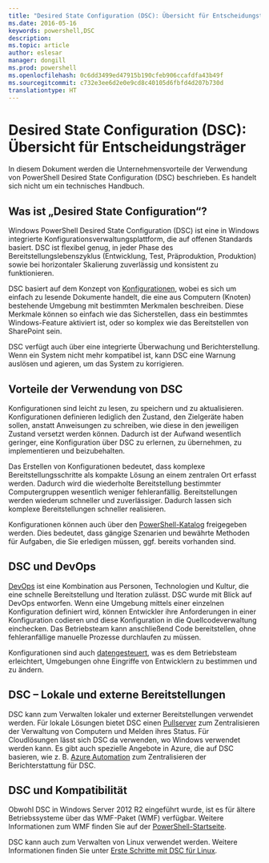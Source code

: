 ```yaml
---
title: "Desired State Configuration (DSC): Übersicht für Entscheidungsträger"
ms.date: 2016-05-16
keywords: powershell,DSC
description: 
ms.topic: article
author: eslesar
manager: dongill
ms.prod: powershell
ms.openlocfilehash: 0c6dd3499ed47915b190cfeb906ccafdfa43b49f
ms.sourcegitcommit: c732e3ee6d2e0e9cd8c40105d6fbfd4d207b730d
translationtype: HT
---
```

# <a name="desired-state-configuration-overview-for-decision-makers"></a>Desired State Configuration (DSC): Übersicht für Entscheidungsträger #

In diesem Dokument werden die Unternehmensvorteile der Verwendung von PowerShell Desired State Configuration (DSC) beschrieben. Es handelt sich nicht um ein technisches Handbuch.

## <a name="what-is-desired-state-configuration"></a>Was ist „Desired State Configuration“? ##

Windows PowerShell Desired State Configuration (DSC) ist eine in Windows integrierte Konfigurationsverwaltungsplattform, die auf offenen Standards basiert. DSC ist flexibel genug, in jeder Phase des Bereitstellungslebenszyklus (Entwicklung, Test, Präproduktion, Produktion) sowie bei horizontaler Skalierung zuverlässig und konsistent zu funktionieren. 

DSC basiert auf dem Konzept von [Konfigurationen](https://msdn.microsoft.com/en-us/powershell/dsc/configurations), wobei es sich um einfach zu lesende Dokumente handelt, die eine aus Computern (Knoten) bestehende Umgebung mit bestimmten Merkmalen beschreiben. Diese Merkmale können so einfach wie das Sicherstellen, dass ein bestimmtes Windows-Feature aktiviert ist, oder so komplex wie das Bereitstellen von SharePoint sein. 

DSC verfügt auch über eine integrierte Überwachung und Berichterstellung. Wenn ein System nicht mehr kompatibel ist, kann DSC eine Warnung auslösen und agieren, um das System zu korrigieren. 

## <a name="benefits-of-using-desired-state-configuration"></a>Vorteile der Verwendung von DSC ##

Konfigurationen sind leicht zu lesen, zu speichern und zu aktualisieren. Konfigurationen definieren lediglich den Zustand, den Zielgeräte haben sollen, anstatt Anweisungen zu schreiben, wie diese in den jeweiligen Zustand versetzt werden können. Dadurch ist der Aufwand wesentlich geringer, eine Konfiguration über DSC zu erlernen, zu übernehmen, zu implementieren und beizubehalten. 

Das Erstellen von Konfigurationen bedeutet, dass komplexe Bereitstellungsschritte als kompakte Lösung an einem zentralen Ort erfasst werden. Dadurch wird die wiederholte Bereitstellung bestimmter Computergruppen wesentlich weniger fehleranfällig. Bereitstellungen werden wiederum schneller und zuverlässiger. Dadurch lassen sich komplexe Bereitstellungen schneller realisieren.

Konfigurationen können auch über den [PowerShell-Katalog](https://powershellgallery.com) freigegeben werden. Dies bedeutet, dass gängige Szenarien und bewährte Methoden für Aufgaben, die Sie erledigen müssen, ggf. bereits vorhanden sind.


## <a name="desired-state-configuration-and-devops"></a>DSC und DevOps ##

[DevOps](http://blogs.technet.com/b/ashleymcglone/archive/2015/11/20/devops-for-n00bs-ie-windows-people.aspx) ist eine Kombination aus Personen, Technologien und Kultur, die eine schnelle Bereitstellung und Iteration zulässt. DSC wurde mit Blick auf DevOps entworfen. Wenn eine Umgebung mittels einer einzelnen Konfiguration definiert wird, können Entwickler ihre Anforderungen in einer Konfiguration codieren und diese Konfiguration in die Quellcodeverwaltung einchecken. Das Betriebsteam kann anschließend Code bereitstellen, ohne fehleranfällige manuelle Prozesse durchlaufen zu müssen. 

Konfigurationen sind auch [datengesteuert](https://msdn.microsoft.com/en-us/powershell/dsc/configdata), was es dem Betriebsteam erleichtert, Umgebungen ohne Eingriffe von Entwicklern zu bestimmen und zu ändern. 

## <a name="desired-state-configuration-on--and-off-premise"></a>DSC – Lokale und externe Bereitstellungen ##

DSC kann zum Verwalten lokaler und externer Bereitstellungen verwendet werden. Für lokale Lösungen bietet DSC einen [Pullserver](https://msdn.microsoft.com/en-us/powershell/dsc/pullserver) zum Zentralisieren der Verwaltung von Computern und Melden ihres Status. Für Cloudlösungen lässt sich DSC da verwenden, wo Windows verwendet werden kann. Es gibt auch spezielle Angebote in Azure, die auf DSC basieren, wie z. B. [Azure Automation](https://azure.microsoft.com/en-us/documentation/services/automation/) zum Zentralisieren der Berichterstattung für DSC. 

## <a name="dsc-and-compatibility"></a>DSC und Kompatibilität ##

Obwohl DSC in Windows Server 2012 R2 eingeführt wurde, ist es für ältere Betriebssysteme über das WMF-Paket (WMF) verfügbar. Weitere Informationen zum WMF finden Sie auf der [PowerShell-Startseite](https://msdn.microsoft.com/en-us/powershell/). 

DSC kann auch zum Verwalten von Linux verwendet werden. Weitere Informationen finden Sie unter [Erste Schritte mit DSC für Linux](https://msdn.microsoft.com/en-us/powershell/dsc/lnxgettingstarted).

